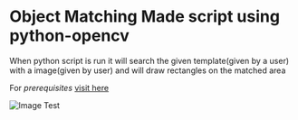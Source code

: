 # Object Matching Made script using python-opencv

When python script is run it will search the given template(given by a user) with a image(given by user) and will draw rectangles on the matched area

For *prerequisites* [visit here](https://github.com/Puranjay25/Object-Detection/blob/master/README.md)

![Image Test](https://imgur.com/a/tILM4AZ)
